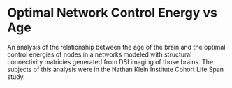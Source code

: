 # Optimal Network Control Energy vs Age
 An analysis of the relationship between the age of the brain and the optimal control energies of nodes in a networks modeled with structural connectivity matricies generated from DSI imaging of those brains. The subjects of this analysis were in the Nathan Klein Institute Cohort Life Span study.
